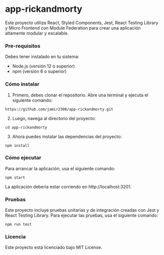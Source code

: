 # app-rickandmorty

Este proyecto utiliza React, Styled Components, Jest, React Testing Library y Micro Frontend con Module Federation para crear una aplicación altamente modular y escalable.

### Pre-requisitos
Debes tener instalado en tu sistema:

* Node.js (versión 12 o superior)
* npm (versión 6 o superior)

### Cómo instalar
1. Primero, debes clonar el repositorio. Abre una terminal y ejecuta el siguiente comando:

```https://github.com/jamir2308/app-rickandmorty.git```

2. Luego, navega al directorio del proyecto:

```cd app-rickandmorty```

3. Ahora puedes instalar las dependencias del proyecto:

```npm install```

### Cómo ejecutar

Para arrancar la aplicación, usa el siguiente comando:

```npm start```

La aplicación debería estar corriendo en http://localhost:3201.

### Pruebas

Este proyecto incluye pruebas unitarias y de integración creadas con Jest y React Testing Library. Para ejecutar las pruebas, usa el siguiente comando:

```npm run test```

### Licencia
Este proyecto está licenciado bajo MIT License.
